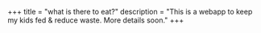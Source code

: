 +++
title = "what is there to eat?"
description = "This is a webapp to keep my kids fed & reduce waste. More details soon."
+++
